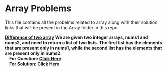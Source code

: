 # Array Problems
This file contains all the probelms related to array along with their solution links that will be present in the Array folder in this repo.


<u><b>Difference of two array<b></u>
We are given two integer arrays, nums1 and nums2, and need to return a list of two lists. The first list has the elements that are present only in nums1, while the second list has the elements that are present only in nums2.<br/>
   &emsp;**For Question:** [Click Here](https://leetcode.com/problems/find-the-difference-of-two-arrays/description/)<br/>
   &emsp;**For Solution:** [Click Here](./Array/9_diff_of_two_array_LC_2215.cpp)<br/>